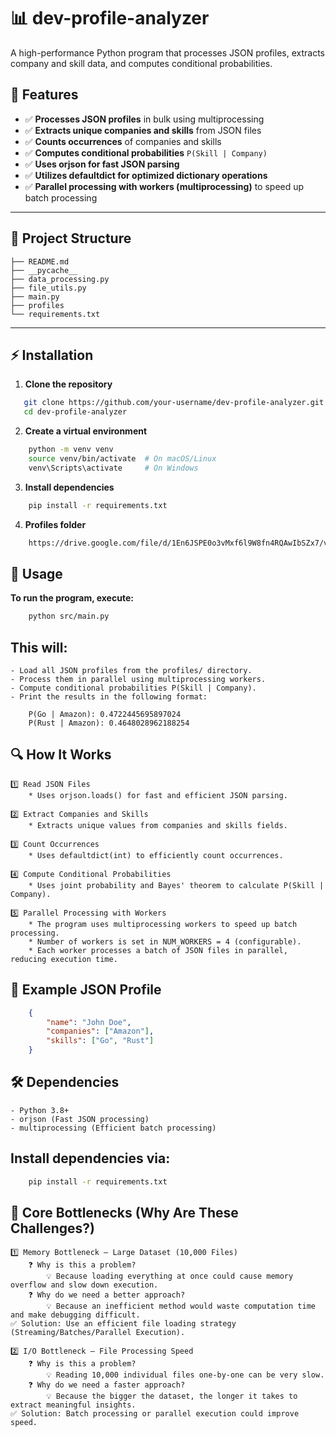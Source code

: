 # 📊 dev-profile-analyzer

A high-performance Python program that processes JSON profiles, extracts company and skill data, and computes conditional probabilities.

## 🚀 Features

- ✅ **Processes JSON profiles** in bulk using multiprocessing  
- ✅ **Extracts unique companies and skills** from JSON files  
- ✅ **Counts occurrences** of companies and skills  
- ✅ **Computes conditional probabilities** `P(Skill | Company)`  
- ✅ **Uses orjson for fast JSON parsing**  
- ✅ **Utilizes defaultdict for optimized dictionary operations**  
- ✅ **Parallel processing with workers (multiprocessing)** to speed up batch processing 

---

## 📂 Project Structure
```pgsql
├── README.md
├── __pycache__
├── data_processing.py
├── file_utils.py
├── main.py
├── profiles
└── requirements.txt
```

---

## ⚡ Installation

1. **Clone the repository**
```sh
   git clone https://github.com/your-username/dev-profile-analyzer.git
   cd dev-profile-analyzer
```

2. **Create a virtual environment**
```sh
    python -m venv venv
    source venv/bin/activate  # On macOS/Linux
    venv\Scripts\activate     # On Windows
```

3. **Install dependencies**
```sh
    pip install -r requirements.txt
```

4. **Profiles folder**
```sh
    https://drive.google.com/file/d/1En6JSPE0o3vMxf6l9W8fn4RQAwIbSZx7/view
```

## 📜 Usage
**To run the program, execute:**
```sh
    python src/main.py
```

## **This will:**
    - Load all JSON profiles from the profiles/ directory.
    - Process them in parallel using multiprocessing workers.
    - Compute conditional probabilities P(Skill | Company).
    - Print the results in the following format:
```less
    P(Go | Amazon): 0.4722445695897024
    P(Rust | Amazon): 0.4648028962188254
```

## 🔍 How It Works
    1️⃣ Read JSON Files
        * Uses orjson.loads() for fast and efficient JSON parsing.

    2️⃣ Extract Companies and Skills
        * Extracts unique values from companies and skills fields.

    3️⃣ Count Occurrences
        * Uses defaultdict(int) to efficiently count occurrences.

    4️⃣ Compute Conditional Probabilities
        * Uses joint probability and Bayes' theorem to calculate P(Skill | Company).

    5️⃣ Parallel Processing with Workers
        * The program uses multiprocessing workers to speed up batch processing.
        * Number of workers is set in NUM_WORKERS = 4 (configurable).
        * Each worker processes a batch of JSON files in parallel, reducing execution time.


## 📌 Example JSON Profile
```json
    {
        "name": "John Doe",
        "companies": ["Amazon"],
        "skills": ["Go", "Rust"]
    }
```

## 🛠 Dependencies
    - Python 3.8+
    - orjson (Fast JSON processing)
    - multiprocessing (Efficient batch processing)

## Install dependencies via:
```sh
    pip install -r requirements.txt
```

## 🔴 Core Bottlenecks (Why Are These Challenges?)
    1️⃣ Memory Bottleneck – Large Dataset (10,000 Files)
        ❓ Why is this a problem?
            💡 Because loading everything at once could cause memory overflow and slow down execution.
        ❓ Why do we need a better approach?
            💡 Because an inefficient method would waste computation time and make debugging difficult.
    ✅ Solution: Use an efficient file loading strategy (Streaming/Batches/Parallel Execution).

    2️⃣ I/O Bottleneck – File Processing Speed
        ❓ Why is this a problem?
            💡 Reading 10,000 individual files one-by-one can be very slow.
        ❓ Why do we need a faster approach?
            💡 Because the bigger the dataset, the longer it takes to extract meaningful insights.
    ✅ Solution: Batch processing or parallel execution could improve speed.


